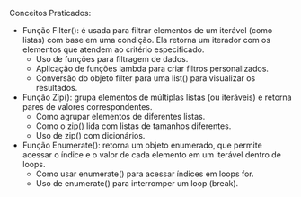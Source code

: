 Conceitos Praticados:
- Função Filter(): é usada para filtrar elementos de um iterável (como listas) com base em uma condição. Ela retorna um iterador com os elementos que atendem ao critério especificado.
  - Uso de funções para filtragem de dados.
  - Aplicação de funções lambda para criar filtros personalizados.
  - Conversão do objeto filter para uma list() para visualizar os resultados.
- Função Zip(): grupa elementos de múltiplas listas (ou iteráveis) e retorna pares de valores correspondentes.
  - Como agrupar elementos de diferentes listas.
  - Como o zip() lida com listas de tamanhos diferentes.
  - Uso de zip() com dicionários.
- Função Enumerate(): retorna um objeto enumerado, que permite acessar o índice e o valor de cada elemento em um iterável dentro de loops.
  - Como usar enumerate() para acessar índices em loops for.
  - Uso de enumerate() para interromper um loop (break).
    
